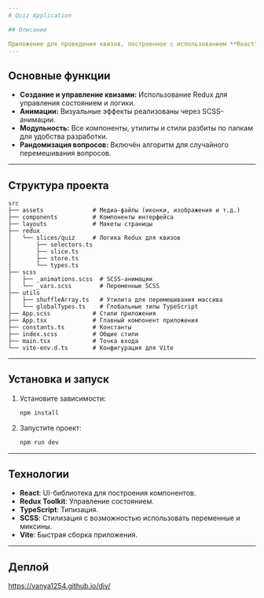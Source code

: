 ```yaml
---
# Quiz Application

## Описание

Приложение для проведения квизов, построенное с использованием **React**, **Redux**, и **TypeScript**. Оно обеспечивает удобный интерфейс для тестирования и оценки знаний.
---
```


## Основные функции

- **Создание и управление квизами:** Использование Redux для управления состоянием и логики.
- **Анимации:** Визуальные эффекты реализованы через SCSS-анимации.
- **Модульность:** Все компоненты, утилиты и стили разбиты по папкам для удобства разработки.
- **Рандомизация вопросов:** Включён алгоритм для случайного перемешивания вопросов.

---

## Структура проекта

```
src
├── assets              # Медиа-файлы (иконки, изображения и т.д.)
├── components          # Компоненты интерфейса
├── layouts             # Макеты страницы
├── redux
│   └── slices/quiz     # Логика Redux для квизов
│       ├── selectors.ts
│       ├── slice.ts
│       ├── store.ts
│       └── types.ts
├── scss
│   ├── _animations.scss  # SCSS-анимации
│   └── _vars.scss        # Переменные SCSS
├── utils
│   ├── shuffleArray.ts   # Утилита для перемешивания массива
│   └── globalTypes.ts    # Глобальные типы TypeScript
├── App.scss            # Стили приложения
├── App.tsx             # Главный компонент приложения
├── constants.ts        # Константы
├── index.scss          # Общие стили
├── main.tsx            # Точка входа
└── vite-env.d.ts       # Конфигурация для Vite
```

---

## Установка и запуск

1. Установите зависимости:
   ```bash
   npm install
   ```
2. Запустите проект:
   ```bash
   npm run dev
   ```

---

## Технологии

- **React**: UI-библиотека для построения компонентов.
- **Redux Toolkit**: Управление состоянием.
- **TypeScript**: Типизация.
- **SCSS**: Стилизация с возможностью использовать переменные и миксины.
- **Vite**: Быстрая сборка приложения.

---

## Деплой

https://vanya1254.github.io/div/
